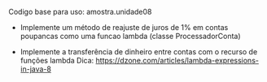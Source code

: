 Codigo base para uso: amostra.unidade08

* Implemente um método de reajuste de juros de 1% em contas poupancas como uma funcao lambda (classe ProcessadorConta)

* Implemente a transferência de dinheiro entre contas com o recurso de funções lambda
Dica: https://dzone.com/articles/lambda-expressions-in-java-8
 
